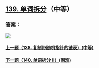 ## [139. 单词拆分](https://leetcode-cn.com/problems/word-break/)（中等）





### 答案：



![](https://img-blog.csdnimg.cn/20200807155236311.png)

#### [上一题（138. 复制带随机指针的链表）(中等)](https://github.com/sdwwld/leetCode/blob/master/src/main/java/com/wld/java/leetcode/leetCode0138.md)

#### [下一题（140. 单词拆分 II）(困难)](https://github.com/sdwwld/leetCode/blob/master/src/main/java/com/wld/java/leetcode/leetCode0140.md)